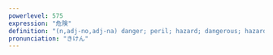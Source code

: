 ```yaml
---
powerlevel: 575
expression: "危険"
definition: "(n,adj-no,adj-na) danger; peril; hazard; dangerous; hazardous; (P)"
pronunciation: "きけん"
---
```

